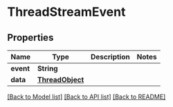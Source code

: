 # ThreadStreamEvent

## Properties
Name | Type | Description | Notes
------------ | ------------- | ------------- | -------------
**event** | **String** |  | 
**data** | [**ThreadObject**](ThreadObject.md) |  | 

[[Back to Model list]](../README.md#documentation-for-models) [[Back to API list]](../README.md#documentation-for-api-endpoints) [[Back to README]](../README.md)


